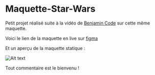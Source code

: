 # Maquette-Star-Wars

Petit projet réalisé suite à la vidéo de [Benjamin Code](https://www.youtube.com/watch?v=Ld97MuYMaQQ&ab_channel=BenjaminCode) sur cette même maquette.

Voici le lien de la maquette en live sur [figma](https://www.figma.com/proto/xaisLkNZJvZXq6Ca8qO6El/UI_StarWars?node-id=172%3A267&scaling=min-zoom&page-id=0%3A1&starting-point-node-id=172%3A243)

Et un aperçu de la maquette statique : 

![Alt text](https://res.cloudinary.com/matetlot/image/upload/v1643924432/samples/maquette_ck9sxm.png "template")

Tout commentaire est le bienvenu !
